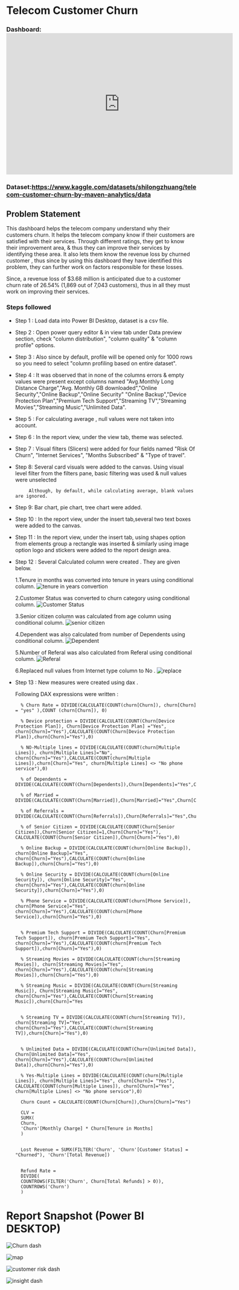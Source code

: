 
# Telecom Customer Churn 

### Dashboard: <iframe title="Telecom Customer Churn" width="600" height="373.5" src="https://app.powerbi.com/view?r=eyJrIjoiZjk2M2ZmMTctMWY4ZS00ZjQ0LWE4YzktYzRkNjUyN2Q0ZWNlIiwidCI6ImYyYWY5N2MyLTFiODUtNDQwOC05YTc5LTBjNjI0N2M4YTQ0YiJ9&pageName=96ef0393d5926c07e19e" frameborder="0" allowFullScreen="true"></iframe>

### Dataset:https://www.kaggle.com/datasets/shilongzhuang/telecom-customer-churn-by-maven-analytics/data

## Problem Statement

This dashboard helps the telecom company understand why their customers churn. It helps the telecom company know if their customers are satisfied with their services. Through different ratings, they get to know their improvement area, & thus they can improve their services by identifying these area. It also lets them know the revenue loss by churned customer , thus since by using this dashboard they have identified this problem, they can further work on factors responsible for these losses.

Since, a revenue loss of $3.68 million is anticipated due to a customer churn rate of 26.54% (1,869 out of 7,043 customers), thus in all they must work on improving their services. 

### Steps followed 

- Step 1 : Load data into Power BI Desktop, dataset is a csv file.
- Step 2 : Open power query editor & in view tab under Data preview section, check "column distribution", "column quality" & "column profile" options.
- Step 3 : Also since by default, profile will be opened only for 1000 rows so you need to select "column profiling based on entire dataset".
- Step 4 : It was observed that in none of the columns errors & empty values were present except columns named "Avg.Monthly Long Distance Charge","Avg. Monthly GB downloaded","Online Security","Online Backup","Online Security" "Online Backup","Device Protection Plan","Premium Tech Support","Streaming TV","Streaming Movies","Streaming Music","Unlimited Data".
- Step 5 : For calculating average , null values were not taken into account.
- Step 6 : In the report view, under the view tab, theme was selected.
- Step 7 : Visual filters (Slicers) were added for four fields named "Risk Of Churn", "Internet Services", "Months Subscribed" & "Type of travel".
- Step 8: Several card visuals were added to the canvas.
           Using visual level filter from the filters pane, basic filtering was used & null values were unselected 
           
           Although, by default, while calculating average, blank values are ignored.
- Step 9: Bar chart, pie chart, tree chart were added. 
- Step 10 : In the report view, under the insert tab,several two text boxes were added to the canvas.
- Step 11 : In the report view, under the insert tab, using shapes option from elements group a rectangle was inserted & similarly using image option logo and stickers  were  added to the report design area.
- Step 12 : Several  Calculated column were created . They are given below.

   1.Tenure in months  was converted into tenure in years using conditional column.
![tenure in years convertion](https://github.com/user-attachments/assets/3eaf53a2-c513-4dc7-801c-781d725c69c7)
   
   2.Customer Status was converted to churn category using conditional column.
![Customer Status](https://github.com/user-attachments/assets/69fd2973-8f90-41c8-a0bc-e18578c00e07)
   
   3.Senior citizen column was calculated from age column using conditional column.
   ![senior citizen](https://github.com/user-attachments/assets/f71eeaf2-90f3-406d-a7c6-75820356d8c1)

   4.Dependent was also calculated from number of Dependents using conditional column.
   ![Dependent](https://github.com/user-attachments/assets/836581c9-a1d0-4817-b7d0-139ab772456e)
   
   5.Number of Referal  was also calculated from Referal  using conditional column.
   ![Referal](https://github.com/user-attachments/assets/3836d529-6640-4435-ad2e-17909f666f7b)

   6.Replaced null values from Internet type column to No .
  ![replace](https://github.com/user-attachments/assets/98abc469-453a-453b-8c7b-0c2da00eb52b)

- Step 13 : New measures were created using dax .

   Following DAX expressions were written :

        % Churn Rate = DIVIDE(CALCULATE(COUNT(churn[Churn]), churn[Churn] = "yes" ),COUNT (churn[Churn]), 0)
        
        % Device protection = DIVIDE(CALCULATE(COUNT(Churn[Device Protection Plan]), Churn[Device Protection Plan] ="Yes", churn[Churn]="Yes"),CALCULATE(COUNT(Churn[Device Protection Plan]),churn[Churn]="Yes"),0)

        % NO-Multiple lines = DIVIDE(CALCULATE(COUNT(churn[Multiple Lines]), churn[Multiple Lines]="No", churn[Churn]="Yes"),CALCULATE(COUNT(churn[Multiple Lines]),churn[Churn]="Yes", churn[Multiple Lines] <> "No phone service"),0)

        % of Dependents = DIVIDE(CALCULATE(COUNT(Churn[Dependents]),Churn[Dependents]="Yes",Churn[Churn]="Yes"),CALCULATE(COUNT(Churn[Dependents]),Churn[Churn]="Yes"),0)

        % of Married = DIVIDE(CALCULATE(COUNT(Churn[Married]),Churn[Married]="Yes",Churn[Churn]="Yes"),CALCULATE(COUNT(Churn[Married]),Churn[Churn]="Yes"),0)

        % of Referrals = DIVIDE(CALCULATE(COUNT(Churn[Referrals]),Churn[Referrals]="Yes",Churn[Churn]="Yes"),CALCULATE(COUNT(Churn[Referrals]),Churn[Churn]="Yes"),0)

        % of Senior Citizen = DIVIDE(CALCULATE(COUNT(Churn[Senior Citizen]),Churn[Senior Citizen]=1,Churn[Churn]="Yes"), CALCULATE(COUNT(Churn[Senior Citizen]),Churn[Churn]="Yes"),0)

        % Online Backup = DIVIDE(CALCULATE(COUNT(churn[Online Backup]), churn[Online Backup]="Yes", churn[Churn]="Yes"),CALCULATE(COUNT(churn[Online Backup]),churn[Churn]="Yes"),0)

        % Online Security = DIVIDE(CALCULATE(COUNT(churn[Online Security]), churn[Online Security]="Yes", churn[Churn]="Yes"),CALCULATE(COUNT(churn[Online Security]),churn[Churn]="Yes"),0)

        % Phone Service = DIVIDE(CALCULATE(COUNT(churn[Phone Service]), churn[Phone Service]="Yes", churn[Churn]="Yes"),CALCULATE(COUNT(churn[Phone Service]),churn[Churn]="Yes"),0)


        % Premium Tech Support = DIVIDE(CALCULATE(COUNT(Churn[Premium Tech Support]), churn[Premium Tech Support]="Yes", churn[Churn]="Yes"),CALCULATE(COUNT(churn[Premium Tech Support]),churn[Churn]="Yes"),0)

        % Streaming Movies = DIVIDE(CALCULATE(COUNT(churn[Streaming Movies]), churn[Streaming Movies]="Yes", churn[Churn]="Yes"),CALCULATE(COUNT(churn[Streaming Movies]),churn[Churn]="Yes"),0)

        % Streaming Music = DIVIDE(CALCULATE(COUNT(Churn[Streaming Music]), Churn[Streaming Music]="Yes", churn[Churn]="Yes"),CALCULATE(COUNT(Churn[Streaming Music]),churn[Churn]="Yes


        % Streaming TV = DIVIDE(CALCULATE(COUNT(churn[Streaming TV]), churn[Streaming TV]="Yes", churn[Churn]="Yes"),CALCULATE(COUNT(churn[Streaming TV]),churn[Churn]="Yes"),0)


        % Unlimited Data = DIVIDE(CALCULATE(COUNT(Churn[Unlimited Data]), Churn[Unlimited Data]="Yes", churn[Churn]="Yes"),CALCULATE(COUNT(Churn[Unlimited Data]),churn[Churn]="Yes"),0)

        % Yes-Multiple Lines = DIVIDE(CALCULATE(COUNT(churn[Multiple Lines]), churn[Multiple Lines]="Yes", churn[Churn]= "Yes"), CALCULATE(COUNT(churn[Multiple Lines]), churn[Churn]="Yes", churn[Multiple Lines] <> "No phone service"),0)

        Churn Count = CALCULATE(COUNT(Churn[Churn]),Churn[Churn]="Yes")

        CLV = 
        SUMX(
        Churn,
        'Churn'[Monthly Charge] * Churn[Tenure in Months]
        )


        Lost Revenue = SUMX(FILTER('Churn', 'Churn'[Customer Status] = "Churned"), 'Churn'[Total Revenue])


        Refund Rate = 
        DIVIDE(
        COUNTROWS(FILTER('Churn', Churn[Total Refunds] > 0)),
        COUNTROWS('Churn')
        )


 
 # Report Snapshot (Power BI DESKTOP)

 
![Churn dash](https://github.com/user-attachments/assets/58bcf750-0eba-4944-88f0-ee03fa85f58f)

![map](https://github.com/user-attachments/assets/1faf2bed-22f8-42ad-a2a1-98036f4c2107)

![customer risk dash](https://github.com/user-attachments/assets/2646e5fb-9ff1-4064-8bc8-b85b236d2015)

![insight dash](https://github.com/user-attachments/assets/e9cadaad-1f8c-4506-bc62-bef702170928)



